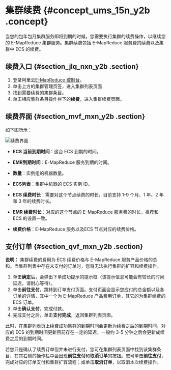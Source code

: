 # 集群续费 {#concept_ums_15n_y2b .concept}

当您的包年包月集群服务即将到期的时候，您需要执行集群的续费操作，以继续您的 E-MapReduce 集群服务。集群续费包括 E-MapReduce 服务费的续费以及集群中 ECS 的续费。

## 续费入口 {#section_jlq_nxn_y2b .section}

1.  登录阿里云[E-MapReduce 控制台](https://emr.console.aliyun.com/)。
2.  单击上方的集群管理页签，进入集群列表页面
3.  找到需要续费的集群条目。
4.  单击相应集群条目操作栏下的**续费**，进入集群续费页面。

## 续费界面 {#section_mvf_mxn_y2b .section}

如下图所示：

![续费界面](http://static-aliyun-doc.oss-cn-hangzhou.aliyuncs.com/assets/img/17860/154770915810451_zh-CN.png)

-   **ECS 当前到期时间**：这台 ECS 到期的时间。

-   **EMR到期时间**：E-MapReduce 服务到期的时间。

-   **数量**：实例组的机器数量。

-   **ECS列表**：集群中机器的 ECS 实例 ID。

-   **ECS 续费时长**：需要对这个节点续费的时长，目前支持 1-9 个月、1 年、2 年和 3 年的续费时长。

-   **EMR 续费时长**：对应的这个节点的 E-MapReduce 服务费的时长，推荐和 ECS 的设置一致。

-   **续费价格**：E-MapReduce 服务以及ECS 节点对应的续费价格。


## 支付订单 {#section_qvf_mxn_y2b .section}

**说明：** 集群续费的费用为 ECS 续费价格与 E-MapReduce 服务产品价格的总和。当集群列表中存在未支付的订单时，您将无法执行集群的扩容和续费操作。

1.  单击**确定**后，会弹出下单成功提示的提示框（该提示信息可能会有较长的时间延迟，请耐心等待）。
2.  单击**前往支付**，跳转到订单支付页面。支付页面会显示您应付的总金额以及各订单的详情，其中一个为 E-MapReduce 产品费用订单，其它的为集群续费的 ECS 订单。
3.  单击**确认支付**，完成付款。
4.  完成支付之后，单击**支付完成**，返回集群列表页面。

此时，在集群列表页上续费成功集群的到期时间会更新为续费之后的到期时间，对应的 ECS 的到期时间更新目前存在一定的延迟，一般约 3-5 分钟之后会更新成续费之后的到期时间。

若您只是确认了续费订单但并未进行支付，您可在集群列表页面中找到该集群条目，在其右侧的操作栏中会出现**前往支付**和**取消订单**的按钮。您可单击**前往支付**，完成对应的订单支付和集群扩容流程；或单击**取消订单**，以取消本次续费操作。

